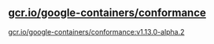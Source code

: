 
[gcr.io/google-containers/conformance](https://hub.docker.com/r/anjia0532/google-containers.conformance/tags/)
-----


[gcr.io/google-containers/conformance:v1.13.0-alpha.2](https://hub.docker.com/r/anjia0532/google-containers.conformance/tags/)


